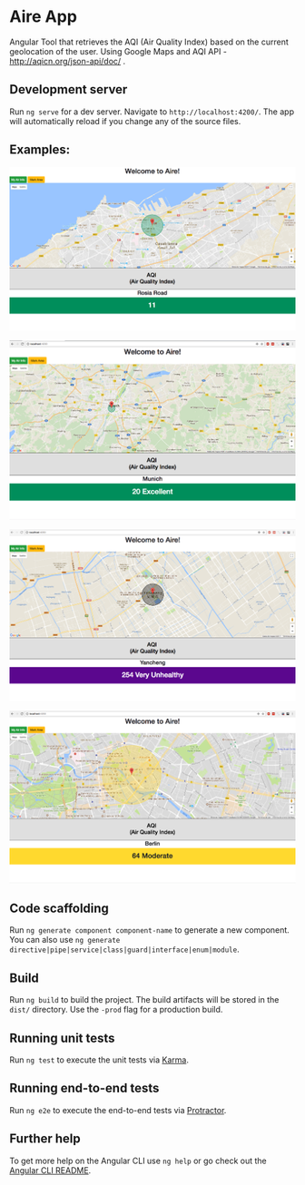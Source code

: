 # Aire App

Angular Tool that retrieves the AQI (Air Quality Index) based on the current geolocation of the user.
Using Google Maps and AQI API - http://aqicn.org/json-api/doc/ .

## Development server

Run `ng serve` for a dev server. Navigate to `http://localhost:4200/`. The app will automatically reload if you change any of the source files.

## Examples: 

![alt text](https://github.com/lolabs/aire/blob/master/screenshots/img_0.png?raw=true "Img 1")

![alt text](https://github.com/lolabs/aire/blob/master/screenshots/img_1.png?raw=true "Img 1")

![alt text](https://github.com/lolabs/aire/blob/master/screenshots/img_2.png?raw=true "Img 1")

![alt text](https://github.com/lolabs/aire/blob/master/screenshots/img_3.png?raw=true "Img 1")



## Code scaffolding

Run `ng generate component component-name` to generate a new component. You can also use `ng generate directive|pipe|service|class|guard|interface|enum|module`.

## Build

Run `ng build` to build the project. The build artifacts will be stored in the `dist/` directory. Use the `-prod` flag for a production build.

## Running unit tests

Run `ng test` to execute the unit tests via [Karma](https://karma-runner.github.io).

## Running end-to-end tests

Run `ng e2e` to execute the end-to-end tests via [Protractor](http://www.protractortest.org/).

## Further help

To get more help on the Angular CLI use `ng help` or go check out the [Angular CLI README](https://github.com/angular/angular-cli/blob/master/README.md).
